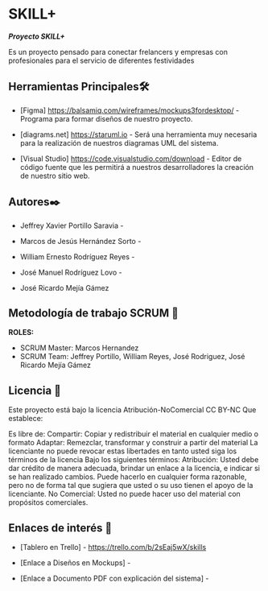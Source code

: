 # SKILL+

_**Proyecto SKILL+**_

Es un proyecto pensado para conectar frelancers y empresas con profesionales para el servicio de diferentes festividades

## Herramientas Principales🛠️

* [Figma] https://balsamiq.com/wireframes/mockups3fordesktop/ - Programa para formar diseños de nuestro proyecto.

* [diagrams.net] https://staruml.io - Será una herramienta muy necesaria para la realización de nuestros diagramas UML del
sistema.

* [Visual Studio] https://code.visualstudio.com/download - Editor de código fuente que les permitirá a nuestros desarrolladores la creación de nuestro
sitio web.



## Autores✒️

* Jeffrey Xavier Portillo Saravia - 				

* Marcos de Jesús Hernández Sorto - 

* William Ernesto Rodríguez Reyes -							

* José Manuel Rodríguez Lovo -

* José Ricardo Mejía Gámez 



## Metodología de trabajo SCRUM 👥

**ROLES:**

* SCRUM Master: Marcos Hernandez
* SCRUM Team: Jeffrey Portillo, William Reyes, José Rodriguez, José Ricardo Mejía Gámez



## Licencia 📄

Este proyecto está bajo la licencia Atribución-NoComercial CC BY-NC Que establece:

Es libre de:
Compartir: Copiar y redistribuir el material en cualquier medio o formato
Adaptar: Remezclar, transformar y construir a partir del material
La licenciante no puede revocar estas libertades en tanto usted siga los términos de la licencia
Bajo los siguientes términos:
Atribución: Usted debe dar crédito de manera adecuada, brindar un enlace a la licencia, e indicar si se han realizado cambios. Puede hacerlo en cualquier forma razonable, pero no de forma tal que sugiera que usted o su uso tienen el apoyo de la licenciante.
No Comercial: Usted no puede hacer uso del material con propósitos comerciales.



## Enlaces de interés 👀

* [Tablero en Trello] - https://trello.com/b/2sEaj5wX/skills

* [Enlace a Diseños en Mockups] - 

* [Enlace a Documento PDF con explicación del sistema] -
